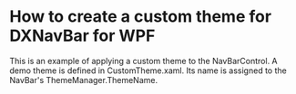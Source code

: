 # How to create a custom theme for DXNavBar for WPF


<p>This is an example of applying a custom theme to the NavBarControl. A demo theme is defined in CustomTheme.xaml. Its name is assigned to the NavBar's ThemeManager.ThemeName.</p>

<br/>


